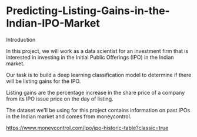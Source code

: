 # Predicting-Listing-Gains-in-the-Indian-IPO-Market


Introduction

In this project, we will work as a data scientist for an investment firm that is interested in investing in the Initial Public Offerings (IPO) in the Indian market.


Our task is to build a deep learning classification model to determine if there will be listing gains for the IPO. 


Listing gains are the percentage increase in the share price of a company from its IPO issue price on the day of listing.

The dataset we'll be using for this project contains information on past IPOs in the Indian market and comes from moneycontrol.


https://www.moneycontrol.com/ipo/ipo-historic-table?classic=true
